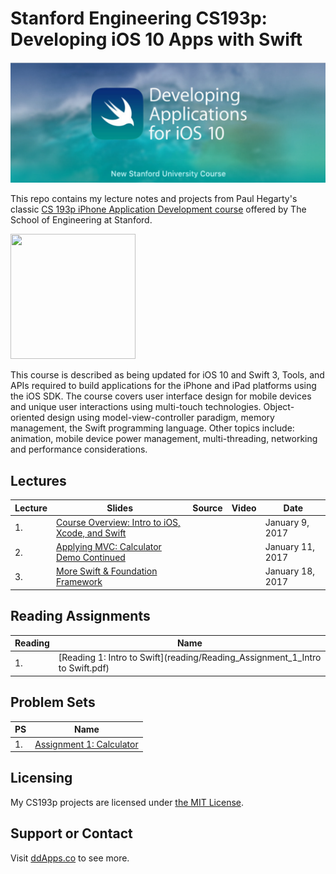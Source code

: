 # Stanford Engineering CS193p: Developing iOS 10 Apps with Swift

![](art/iTunesU.png?raw=true)

This repo contains my lecture notes and projects from Paul Hegarty's classic [CS 193p iPhone Application Development course](http://web.stanford.edu/class/cs193p/cgi-bin/drupal/) offered by The School of Engineering at Stanford.

<img src="https://raw.githubusercontent.com/duliodenis/cs193p-Winter-2017/master/art/cs193p.jpg" width="200px" height="200px" />

This course is described as being updated for iOS 10 and Swift 3, Tools, and APIs required to build applications for the iPhone and iPad platforms using the iOS SDK. The course covers user interface design for mobile devices and unique user interactions using multi-touch technologies. Object-oriented design using model-view-controller paradigm, memory management, the Swift programming language. Other topics include: animation, mobile device power management, multi-threading, networking and performance considerations.

## Lectures
Lecture  | Slides | Source | Video | Date
------------- | ------------- | ------------- | ------------- | -------------
1. | [Course Overview: Intro to iOS, Xcode, and Swift](slides/Lecture-1-Slides.pdf) |  |  | January 9, 2017
2. | [Applying MVC: Calculator Demo Continued](slides/Lecture-2-Slides.pdf) |  |  | January 11, 2017
3. | [More Swift & Foundation Framework](slides/Lecture-3-Slides.pdf) |  |  | January 18, 2017

## Reading Assignments
Reading  | Name
------------- | -------------
1. | [Reading 1: Intro to Swift](reading/Reading_Assignment_1_Intro to Swift.pdf)

## Problem Sets
PS  | Name
------------- | -------------
1. | [Assignment 1: Calculator](problemsets/Programming_Project_1_Calculator.pdf)

## Licensing
My CS193p projects are licensed under [the MIT License](LICENSE).

## Support or Contact
Visit [ddApps.co](http://ddapps.co) to see more.

